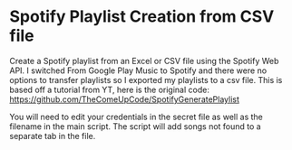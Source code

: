 # Spotify Playlist Creation from CSV file
Create a Spotify playlist from an Excel or CSV file using the Spotify Web API.  I switched From Google Play Music to Spotify and there were no options to transfer 
playlists so I exported my playlists to a csv file. This is based off a tutorial from YT, here is the original code: https://github.com/TheComeUpCode/SpotifyGeneratePlaylist

You will need to edit your credentials in the secret file as well as the filename in the main script. The script will add songs not found to a separate tab in the file.
